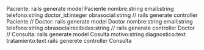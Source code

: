 Paciente:
rails generate model Paciente nombre:string email:string telefono:string doctor_id:integer obrasocial:string //
rails generate controller Paciente //
Doctor:
rails generate model Doctor nombre:string email:string telefono:string obrasocialrecibidas:string //
rails generate controller Doctor //
Consulta:
rails generate model Cosulta motivo:string diagnostico:text tratamiento:text
rails generete controller Consulta 
